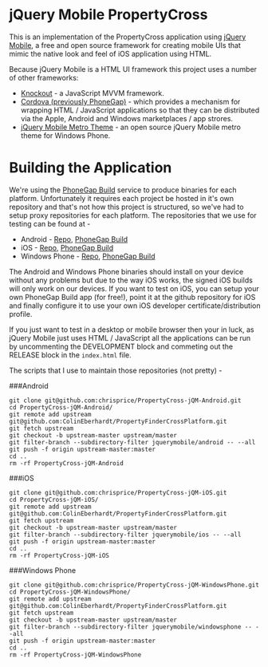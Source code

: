 jQuery Mobile PropertyCross
==========================

This is an implementation of the PropertyCross application using [jQuery Mobile](http://jquerymobile.com/), a free and open source framework for creating mobile UIs that mimic the native look and feel of iOS application using HTML.

Because jQuery Mobile is a HTML UI framework this project uses a number of other frameworks:

* [Knockout](http://knockoutjs.com/) - a JavaScript MVVM framework.
* [Cordova (previously PhoneGap)](http://incubator.apache.org/cordova/) - which provides a mechanism for wrapping HTML / JavaScript applications so that they can be distributed via the Apple, Android and Windows marketplaces / app strores.
* [jQuery Mobile Metro Theme](http://sgrebnov.github.com/jqmobile-metro-theme/) - an open source jQuery Mobile metro theme for Windows Phone.

Building the Application
========================

We're using the [PhoneGap Build](https://build.phonegap.com/) service to produce binaries for each platform. Unfortunately it requires each project be hosted in it's own repository and that's not how this project is structured, so we've had to setup proxy repositories for each platform. The repositories that we use for testing can be found at -

* Android - [Repo](https://github.com/chrisprice/PropertyCross-jQM-Android), [PhoneGap Build](https://build.phonegap.com/apps/239778/builds)
* iOS - [Repo](https://github.com/chrisprice/PropertyCross-jQM-iOS), [PhoneGap Build](https://build.phonegap.com/apps/238689/builds)
* Windows Phone - [Repo](https://github.com/chrisprice/PropertyCross-jQM-WindowsPhone), [PhoneGap Build](https://build.phonegap.com/apps/238693/builds)

The Android and Windows Phone binaries should install on your device without any problems but due to the way iOS works, the signed iOS builds will only work on our devices. If you want to test on iOS, you can setup your own PhoneGap Build app (for free!), point it at the github repository for iOS and finally configure it to use your own iOS developer certificate/distribution profile.

If you just want to test in a desktop or mobile browser then your in luck, as jQuery Mobile just uses HTML / JavaScript all the applications can be run by uncommenting the DEVELOPMENT block and commeting out the RELEASE block in the `index.html` file. 


The scripts that I use to maintain those repositories (not pretty) -

###Android
```
git clone git@github.com:chrisprice/PropertyCross-jQM-Android.git
cd PropertyCross-jQM-Android/
git remote add upstream git@github.com:ColinEberhardt/PropertyFinderCrossPlatform.git
git fetch upstream
git checkout -b upstream-master upstream/master
git filter-branch --subdirectory-filter jquerymobile/android -- --all
git push -f origin upstream-master:master
cd ..
rm -rf PropertyCross-jQM-Android
```

###iOS
```
git clone git@github.com:chrisprice/PropertyCross-jQM-iOS.git
cd PropertyCross-jQM-iOS/
git remote add upstream git@github.com:ColinEberhardt/PropertyFinderCrossPlatform.git
git fetch upstream
git checkout -b upstream-master upstream/master
git filter-branch --subdirectory-filter jquerymobile/ios -- --all
git push -f origin upstream-master:master
cd ..
rm -rf PropertyCross-jQM-iOS
```

###Windows Phone
```
git clone git@github.com:chrisprice/PropertyCross-jQM-WindowsPhone.git
cd PropertyCross-jQM-WindowsPhone/
git remote add upstream git@github.com:ColinEberhardt/PropertyFinderCrossPlatform.git
git fetch upstream
git checkout -b upstream-master upstream/master
git filter-branch --subdirectory-filter jquerymobile/windowsphone -- --all
git push -f origin upstream-master:master
cd ..
rm -rf PropertyCross-jQM-WindowsPhone
```



